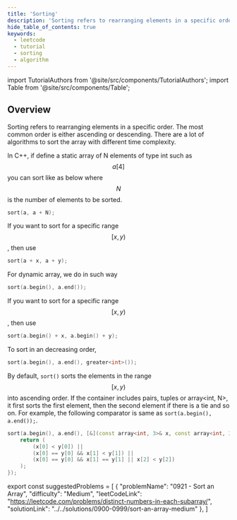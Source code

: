 ```yaml
---
title: 'Sorting'
description: 'Sorting refers to rearranging elements in a specific order.'
hide_table_of_contents: true
keywords:
  - leetcode
  - tutorial
  - sorting
  - algorithm
---
```


import TutorialAuthors from '@site/src/components/TutorialAuthors';
import Table from '@site/src/components/Table';

<TutorialAuthors names="@wingkwong"/>

## Overview

Sorting refers to rearranging elements in a specific order. The most common order is either ascending or descending. There are a lot of algorithms to sort the array with different time complexity.

In C++, if define a static array of N elements of type int such as $$a[4]$$ you can sort like as below where $$N$$ is the number of elements to be sorted.

```cpp
sort(a, a + N);
```

If you want to sort for a specific range $$[x, y)$$,  then use

```cpp
sort(a + x, a + y);
```

For dynamic array, we do in such way

```cpp
sort(a.begin(), a.end());
```

If you want to sort for a specific range $$[x, y)$$,  then use

```cpp
sort(a.begin() + x, a.begin() + y);
```

To sort in an decreasing order,

```cpp
sort(a.begin(), a.end(), greater<int>());
```

By default, `sort()` sorts the elements in the range $$[x, y)$$ into ascending order. If the container includes pairs, tuples or array\<int, N>, it first sorts the first element, then the second element if there is a tie and so on. For example, the following comparator is same as `sort(a.begin(), a.end());`.

```cpp
sort(a.begin(), a.end(), [&](const array<int, 3>& x, const array<int, 3>& y) {
    return (
        (x[0] < y[0]) || 
        (x[0] == y[0] && x[1] < y[1]) ||
        (x[0] == y[0] && x[1] == y[1] || x[2] < y[2])
    );
});
```

export const suggestedProblems = [
  {
    "problemName": "0921 - Sort an Array",
    "difficulty": "Medium",
    "leetCodeLink": "https://leetcode.com/problems/distinct-numbers-in-each-subarray/",
    "solutionLink": "../../solutions/0900-0999/sort-an-array-medium"
  },
]

<Table title="Suggested Problems" data={suggestedProblems} />
